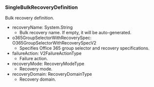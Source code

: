 ### SingleBulkRecoveryDefinition
Bulk recovery definition.

- recoveryName: System.String
  - Bulk recovery name. If empty, it will be auto-generated.
- o365GroupSelectorWithRecoverySpec: O365GroupSelectorWithRecoverySpecV2
  - Specifies Office 365 group selector and recovery specifications.
- failureAction: V2FailureActionType
  - Failure action.
- recoveryMode: RecoveryModeType
  - Recovery mode.
- recoveryDomain: RecoveryDomainType
  - Recovery domain.
